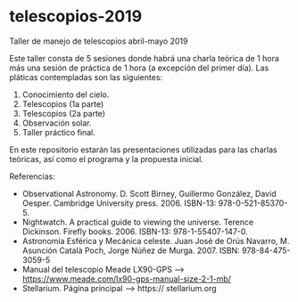 # telescopios-2019
Taller de manejo de telescopios abril-mayo 2019

Este taller consta de 5 sesiones donde habrá una charla teórica de 1 hora más una sesión de práctica de 1 hora (a excepción 
del primer día). Las pláticas contempladas son las siguientes:

1. Conocimiento del cielo.
2. Telescopios (1a parte)
3. Telescopios (2a parte)
4. Observación solar.
5. Taller práctico final.

En este repositorio estarán las presentaciones utilizadas para las charlas teóricas, así como el programa y la propuesta inicial.

Referencias:

- Observational Astronomy. D. Scott Birney, Guillermo González, David Oesper. Cambridge University press. 2006. ISBN-13: 978-0-521-85370-5.
- Nightwatch. A practical guide to viewing the universe. Terence Dickinson. Firefly books. 2006. ISBN-13: 978-1-55407-147-0.
- Astronomía Esférica y Mecánica celeste. Juan José de Orús Navarro, M. Asunción Català Poch, Jorge Núñez de Murga. 2007. ISBN: 978-84-475-3059-5 
- Manual del telescopio Meade LX90-GPS --> https://www.meade.com/lx90-gps-manual-size-2-1-mb/
- Stellarium. Página principal --> https:// stellarium.org
